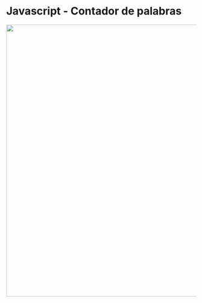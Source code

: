 Javascript - Contador de palabras
=========================

<p align="center">
<img src="https://github.com/ginppian/contadorPalabras-js/tree/master/imgs" width="1280" height="721">
</p>